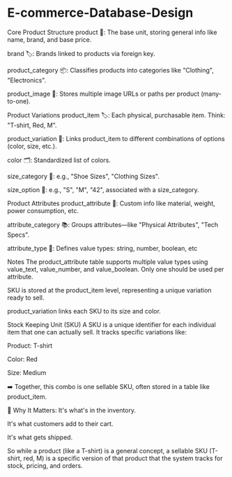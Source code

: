 # E-commerce-Database-Design

Core Product Structure
product 🧾: The base unit, storing general info like name, brand, and base price.

brand 🏷️: Brands linked to products via foreign key.

product_category 📦: Classifies products into categories like "Clothing", "Electronics".

product_image 🎨: Stores multiple image URLs or paths per product (many-to-one).

Product Variations
product_item 🏷️: Each physical, purchasable item. Think: "T-shirt, Red, M".

product_variation 🔄: Links product_item to different combinations of options (color, size, etc.).

color 🗂️: Standardized list of colors.

size_category 📏: e.g., "Shoe Sizes", "Clothing Sizes".

size_option 📐: e.g., "S", "M", "42", associated with a size_category.

Product Attributes
product_attribute 🧵: Custom info like material, weight, power consumption, etc.

attribute_category 📚: Groups attributes—like "Physical Attributes", "Tech Specs".

attribute_type 🧪: Defines value types: string, number, boolean, etc

Notes
The product_attribute table supports multiple value types using value_text, value_number, and value_boolean. Only one should be used per attribute.

SKU is stored at the product_item level, representing a unique variation ready to sell.

product_variation links each SKU to its size and color.

Stock Keeping Unit (SKU)
A SKU is a unique identifier for each individual item that one can actually sell. It tracks specific variations like:

Product: T-shirt

Color: Red

Size: Medium

➡️ Together, this combo is one sellable SKU, often stored in a table like product_item.

🧠 Why It Matters:
It's what's in the inventory.

It's what customers add to their cart.

It's what gets shipped.

So while a product (like a T-shirt) is a general concept, a sellable SKU (T-shirt, red, M) is a specific version of that product that the system tracks for stock, pricing, and orders.
